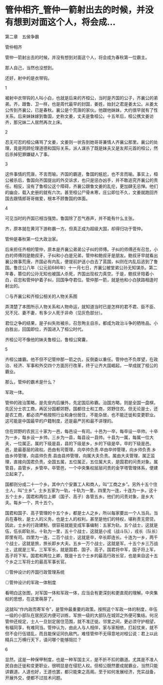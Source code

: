 # 管仲相齐_管仲一箭射出去的时候，并没有想到对面这个人，将会成...

第二章　五侯争霸

管仲相齐

管仲一箭射出去的时候，并没有想到对面这个人，将会成为春秋第一位霸主。

那人自己，当然也没想到。

还好，射中的是衣带钩。

1

被射中衣带钩的人叫小白，也就是后来的齐桓公，当时是齐国的公子，齐襄公的弟弟。齐，跟鲁、卫一样，也是周代最早的封国，姜姓，始封之君是姜太公。从姜太公传到齐襄公，已是春秋。襄公是个荒唐的家伙。他跟他妹妹，大约很早就有了性关系。后来妹妹嫁到鲁国，史称文姜，丈夫是鲁桓公。十五年后，桓公携文姜访齐，那兄妹二人居然再次上床。

2

忍无可忍的桓公痛骂了文姜，文姜则一状告到她哥哥兼情人齐襄公那里。襄公的处理，竟是罔顾伦理道德和国际关系，派人谋杀了既是妹夫又是友邦元首的桓公，然后杀掉犯罪嫌疑人了事。

3

这件事情的荒唐，不言而喻。齐国的霸道，鲁国的尴尬，也不言而喻。事实上，桓公被杀后，鲁国向齐国提出的外交诉求，也只是惩办凶手，并不敢追究齐襄公的责任。相反，没有了鲁桓公这个障碍，齐襄公跟鲁文姜的乱伦，更加肆无忌惮。他们的幽会，载入史册的就有六次。甚至桓公尸骨未寒，庄公即位不久，文姜就跑回齐国去跟情郎哥哥做爱，根本不顾鲁国的体面。

4

可见当时的齐国已相当强势。鲁国除了忍气吞声，并不能有什么主张。

齐，原本就在黄河下游称霸一方。但真正成为超级大国，却得归功于管仲。

管仲是春秋第一位大政治家。

后来担任齐相的管仲，原本是齐襄公弟弟公子纠的师傅。子纠的师傅还有召忽，小白的师傅则是鲍叔牙。子纠和小白是兄弟，管仲和鲍叔牙是朋友。鲍叔牙早就看出襄公做事荒唐，齐国必有内乱，便提前护送小白去了莒国，纠则在内乱后逃到了鲁国。鲁庄公八年（公元前686年）十一月七日，齐襄公被堂弟公孙无知谋杀。第二年春，篡位的公孙无知也被国人杀死，齐国出现权力真空。于是，鲍叔牙陪着小白，召忽和管仲护着子纠，回国争夺君位。管仲那一箭，就是他和小白狭路相逢时射出的。

◎与齐襄公和齐桓公相关的人物关系图

弄清楚了本图所示人物关系和人物命运，就知道当时已是怎样的君不君、臣不臣、兄不兄、妻不妻，有多少人死于非命（见灰色部分）。

君位之争的结果，是子纠失败被杀，召忽殉主自杀，都成为政治斗争的牺牲品。小白胜出，回国即位，齐国进入了桓公时代。

齐桓公可不像他的妹夫鲁桓公。鲁桓公窝囊，

5

齐桓公雄霸。他不但不记管仲那一箭之仇，反倒委以重任。管仲也不负厚望，在政治、经济、军事和外交四个方面厉行改革，终于让齐大国崛起，一举成就了桓公的霸业。

那么，管仲的霸术是什么？

军政一体。

管仲的政治策略，是先安内后攘外，先定国后称霸。治国方略，则是全国一盘棋，先区分士农工商，再区分国都郊野。国都住士和工商，郊野住农。但无论是士，还是农工商，都必须严格按照行业和身份居住，不能杂居，也不能迁徙和变更职业。这可能是中国最早的户籍制度，还是最严厉和最不讲理的。

住在郊野的农民三十家为一邑，每邑设一有司。十邑为一卒，每卒设一卒帅。十卒为一乡，每乡设一乡帅。三乡为一县，每县设一县帅。十县为一属，每属一位大夫，一位属正。属的下级是县，县的下级是乡，乡的下级是卒，卒的下级是邑。邑，是最基层的政权。邑由有司管理，向卒帅负责.卒由卒帅管理，向乡帅负责.乡由乡帅管理，向县帅负责.县由县帅管理，向属大夫负责。属由大夫管理，属正监理，直接向国君负责。全国五属，五位属正，五位属大夫，是国君的问责对象。属管县，县管乡，乡管卒，卒管邑，一个中央集权层层问责的金字塔管理体系，便建立起来了。

国都则分成二十一个乡。其中六个安置工人和商人，叫“工商之乡”。另外十五个住士人，叫“士乡”。士乡五家为一轨，十轨为一里，四里为一连，十连为一乡。这十五个士乡，国君和两位上卿（国子、高子）各管五乡。他们的问责对象，是乡大夫。每乡一个，共十五个。

国君和国子、高子管理的十五个乡，都是士人之乡，所以每家要出一个人当兵。当兵在春秋，是士人的义务，也是士人的权利，甚至是他们的特权，堪称责无旁贷。因此，士乡的行政建制，很容易就能变成军事编制：五家为轨，五个战士，这就是伍，伍长即轨长。十轨为一里，五十个战士，这就是小戎（战斗队），戎长（队长）即里有司。四里为一连，二百个战士，这就是卒，卒长即连长。十连为一乡，两千个战士，这就是旅，旅长即乡大夫。五乡一万个战士，这就是军。十五个乡三万战士，这就是三军。三军军长，就是国君、国子、高子。国君将中军，国子将上军，高子将下军。国君和两位上卿，既是十五个士乡的最高行政长官，也是来自这十五个乡之三军将士的最高军事长官。

◎管仲设计的齐国行政管理系统

◎管仲设计的军政一体制度

看明白这张图，对军国一体和军政一体，应当会有更深刻和更直观的理解。中央集权的思想，在这里萌芽了。

这就叫“作内政而寄军令”，是管仲最重要的政策。按照这个军政一体的制度，卒伍一级的小部队在居民区内便可训练，军旅一级的大部队在城郊之外便可集结。何况管仲还规定，士人一旦划定居住范围，就不准迁徙。邻里之间，更必须守护相望，有福同享，有难同当。管仲认为，由此人与人相伴，家与家相依，打起仗来，就不但不会行伍错乱，而且能保证同仇敌忾。难怪管仲不无得意地对桓公说：君上以此精兵三万横行天下，请问哪个能够阻拦？

6

显然，这是一种保甲制度，也是一种军国主义，是不折不扣的霸道。尤其是不准人民自由迁徙和变更职业，很明显是在侵犯人权。但桓公既然要成就霸业，当然只能讲霸道。人道也好，王道也罢，都只能束之高阁。至于如何发展经济，充实战备，开展外交，便都不过技术问题。